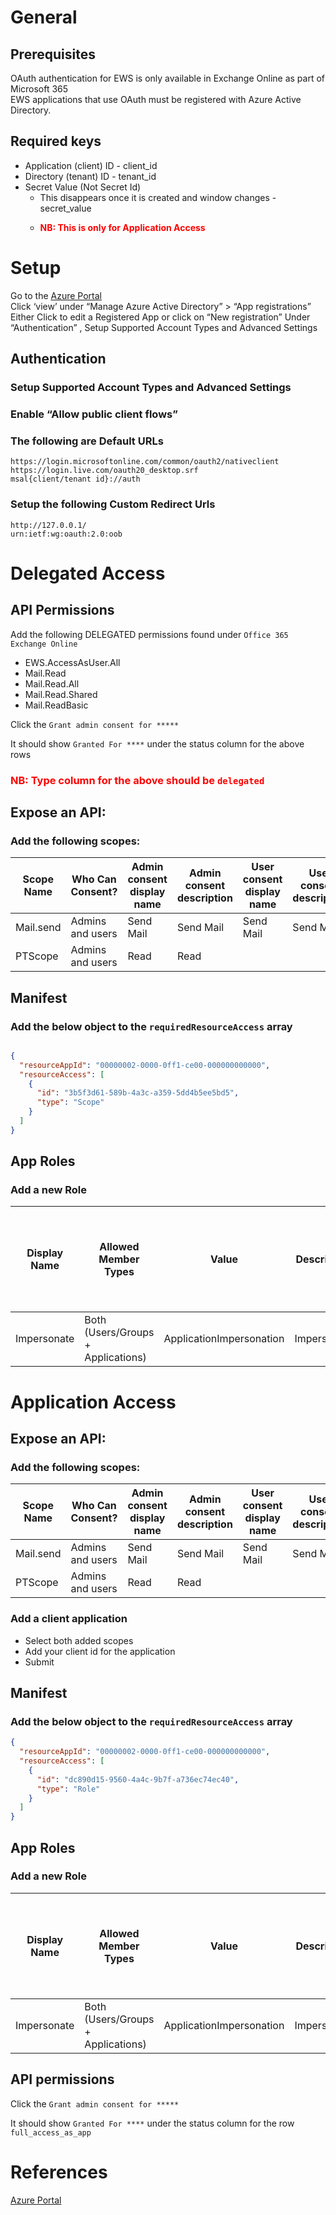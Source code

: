 # General 

## Prerequisites

OAuth authentication for EWS is only available in Exchange Online as part of Microsoft 365  
EWS applications that use OAuth must be registered with Azure Active Directory.  

## Required keys

* Application (client) ID - client_id
* Directory (tenant) ID - tenant_id
* Secret Value (Not Secret Id)
  * This disappears once it is created and window changes - secret_value 
  * <p style="color: red;font-weight: bold">NB: This is only for Application Access</p>

# Setup

Go to the [Azure Portal](https://portal.azure.com/#home)  
Click ‘view’ under “Manage Azure Active Directory” > “App registrations”  
Either Click to edit a Registered App or click on “New registration”
Under “Authentication” , Setup Supported Account Types and Advanced Settings  


## Authentication
### Setup Supported Account Types and Advanced Settings
### Enable “Allow public client flows”


### The following are Default URLs
```text
https://login.microsoftonline.com/common/oauth2/nativeclient
https://login.live.com/oauth20_desktop.srf
msal{client/tenant id}://auth
```

### Setup the following Custom Redirect Urls

```text
http://127.0.0.1/
urn:ietf:wg:oauth:2.0:oob
```

# Delegated Access

## API Permissions

Add the following DELEGATED permissions found under `Office 365 Exchange Online`

* EWS.AccessAsUser.All
* Mail.Read
* Mail.Read.All
* Mail.Read.Shared
* Mail.ReadBasic


Click the `Grant admin consent for *****`

It should show `Granted For ****` under the status column for the above rows 

### <div style="color: red">NB: Type column for the above should be `delegated`</div>


## Expose an API:

### Add the following scopes:

| Scope Name | Who Can Consent? | Admin consent display name | Admin consent description | User consent display name | User consent description | State   |
|------------|------------------|----------------------------|---------------------------|---------------------------|--------------------------|---------|
| Mail.send  | Admins and users | Send Mail                  | Send Mail                 | Send Mail                 | Send Mail                | Enabled |
| PTScope    | Admins and users | Read                       | Read                      |                           |                          | Enabled |


## Manifest

### Add the below object to the `requiredResourceAccess` array

```json

{
  "resourceAppId": "00000002-0000-0ff1-ce00-000000000000",
  "resourceAccess": [
    {
      "id": "3b5f3d61-589b-4a3c-a359-5dd4b5ee5bd5",
      "type": "Scope"
    }
  ]
}

```

## App Roles

### Add a new Role

| Display Name | Allowed Member Types               | Value                    | Description | Do you want to enable this app role? |
|--------------|------------------------------------|--------------------------|-------------|--------------------------------------|
| Impersonate  | Both (Users/Groups + Applications) | ApplicationImpersonation | Impersonate | True                                 |



# Application Access

## Expose an API:

### Add the following scopes:

| Scope Name | Who Can Consent? | Admin consent display name | Admin consent description | User consent display name | User consent description | State   |
|------------|------------------|----------------------------|---------------------------|---------------------------|--------------------------|---------|
| Mail.send  | Admins and users | Send Mail                  | Send Mail                 | Send Mail                 | Send Mail                | Enabled |
| PTScope    | Admins and users | Read                       | Read                      |                           |                          | Enabled |


### Add a client application
* Select both added scopes
* Add your client id for the application
* Submit 

## Manifest

### Add the below object to the `requiredResourceAccess` array

```json
{
  "resourceAppId": "00000002-0000-0ff1-ce00-000000000000",
  "resourceAccess": [
    {
      "id": "dc890d15-9560-4a4c-9b7f-a736ec74ec40", 
      "type": "Role"
    } 
  ]
}
```

## App Roles

### Add a new Role

| Display Name | Allowed Member Types               | Value                    | Description | Do you want to enable this app role? |
|--------------|------------------------------------|--------------------------|-------------|--------------------------------------|
| Impersonate  | Both (Users/Groups + Applications) | ApplicationImpersonation | Impersonate | True                                 |


## API permissions

Click the `Grant admin consent for *****`

It should show `Granted For ****` under the status column for the row `full_access_as_app`

# References

[Azure Portal](https://portal.azure.com/#home)